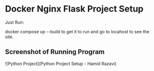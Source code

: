 # Docker Nginx Flask Project Setup

Just Run:

docker compose up --build to get it to run and go to locahost to see the site.

## Screenshot of Running Program

![Python Project](Python Project Setup - Hamid Razavi)
